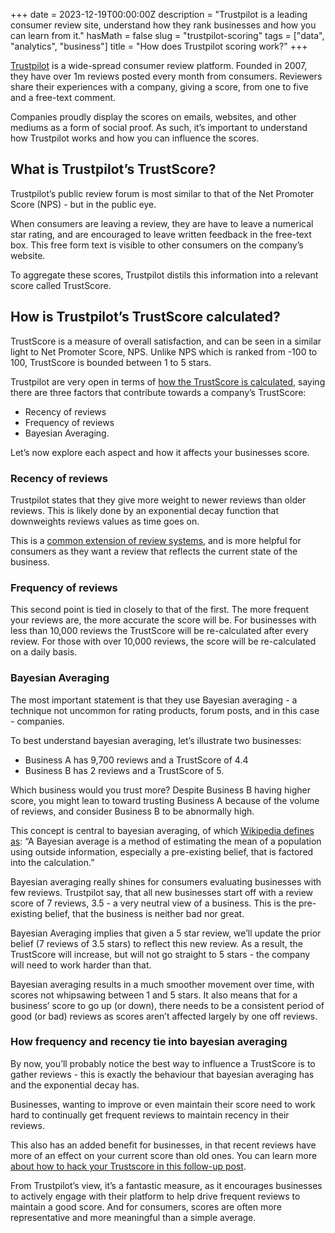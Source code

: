 +++
date = 2023-12-19T00:00:00Z
description = "Trustpilot is a leading consumer review site, understand how they rank businesses and how you can learn from it."
hasMath = false
slug = "trustpilot-scoring"
tags = ["data", "analytics", "business"]
title = "How does Trustpilot scoring work?"
+++

[Trustpilot](https://trustpilot.com) is a wide-spread consumer review platform. Founded in 2007, they have over 1m reviews posted every month from consumers. Reviewers share their experiences with a company, giving a score, from one to five and a free-text comment.

Companies proudly display the scores on emails, websites, and other mediums as a form of social proof. As such, it’s important to understand how Trustpilot works and how you can influence the scores.

## What is Trustpilot’s TrustScore?

Trustpilot’s public review forum is most similar to that of the Net Promoter Score (NPS) - but in the public eye.

When consumers are leaving a review, they are have to leave a numerical star rating, and are encouraged to leave written feedback in the free-text box. This free form text is visible to other consumers on the company’s website.

To aggregate these scores, Trustpilot distils this information into a relevant score called TrustScore.

## How is Trustpilot’s TrustScore calculated?

TrustScore is a measure of overall satisfaction, and can be seen in a similar light to Net Promoter Score, NPS. Unlike NPS which is ranked from -100 to 100, TrustScore is bounded between 1 to 5 stars.

Trustpilot are very open in terms of [how the TrustScore is calculated](https://support.trustpilot.com/hc/en-us/articles/201748946-TrustScore-and-star-rating-explained), saying there are three factors that contribute towards a company’s TrustScore:

* Recency of reviews
* Frequency of reviews
* Bayesian Averaging.

Let’s now explore each aspect and how it affects your businesses score.

### Recency of reviews

Trustpilot states that they give more weight to newer reviews than older reviews. This is likely done by an exponential decay function that downweights reviews values as time goes on.

This is a [common extension of review systems](https://www.evanmiller.org/bayesian-average-ratings.html), and is more helpful for consumers as they want a review that reflects the current state of the business.

### Frequency of reviews

This second point is tied in closely to that of the first. The more frequent your reviews are, the more accurate the score will be. For businesses with less than 10,000 reviews the TrustScore will be re-calculated after every review. For those with over 10,000 reviews, the score will be re-calculated on a daily basis.

### Bayesian Averaging

The most important statement is that they use Bayesian averaging - a technique not uncommon for rating products, forum posts, and in this case - companies.

To best understand bayesian averaging, let’s illustrate two businesses:

* Business A has 9,700 reviews and a TrustScore of 4.4
* Business B has 2 reviews and a TrustScore of 5.

Which business would you trust more? Despite Business B having higher score, you might lean to toward trusting Business A because of the volume of reviews, and consider Business B to be abnormally high.

This concept is central to bayesian averaging, of which [Wikipedia defines as](https://en.wikipedia.org/wiki/Bayesian_average): “A Bayesian average is a method of estimating the mean of a population using outside information, especially a pre-existing belief, that is factored into the calculation.”

Bayesian averaging really shines for consumers evaluating businesses with few reviews. Trustpilot say, that all new businesses start off with a review score of 7 reviews, 3.5 - a very neutral view of a business. This is the pre-existing belief, that the business is neither bad nor great.

Bayesian Averaging implies that given a 5 star review, we’ll update the prior belief (7 reviews of 3.5 stars) to reflect this new review. As a result, the TrustScore will increase, but will not go straight to 5 stars - the company will need to work harder than that.

Bayesian averaging results in a much smoother movement over time, with scores not whipsawing between 1 and 5 stars. It also means that for a business’ score to go up (or down), there needs to be a consistent period of good (or bad) reviews as scores aren’t affected largely by one off reviews.

### How frequency and recency tie into bayesian averaging

By now, you’ll probably notice the best way to influence a TrustScore is to gather reviews - this is exactly the behaviour that bayesian averaging has and the exponential decay has.

Businesses, wanting to improve or even maintain their score need to work hard to continually get frequent reviews to maintain recency in their reviews.

This also has an added benefit for businesses, in that recent reviews have more of an effect on your current score than old ones. You can learn more [about how to hack your Trustscore in this follow-up post](/posts/improving-trustpilot-score/).

From Trustpilot’s view, it’s a fantastic measure, as it encourages businesses to actively engage with their platform to help drive frequent reviews to maintain a good score. And for consumers, scores are often more representative and more meaningful than a simple average.
